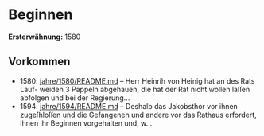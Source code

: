 # Beginnen

**Ersterwähnung:** 1580

## Vorkommen
- 1580: [jahre/1580/README.md](../jahre/1580/README.md) – Herr Heinrih von Heinig hat an des Rats Lauf-
weiden 3 Pappeln abgehauen, die hat der Rat nicht
wollen laſſen abfolgen und bei der Regierung...
- 1594: [jahre/1594/README.md](../jahre/1594/README.md) – Deshalb das Jakobsthor vor ihnen zugeſhloſſen und die
Gefangenen und andere vor das Rathaus erfordert, ihnen
ihr Beginnen vorgehalten und, w...
